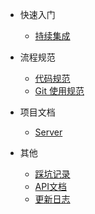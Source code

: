 - 快速入门

  - [持续集成](ci.md)

- 流程规范

  - [代码规范](codespecification.md)
  - [Git 使用规范](gitspecification.md)

- 项目文档

  - [Server](server)

- 其他

  - [踩坑记录](problemrecord.md)
  - [API文档](API.md)
  - [更新日志](CHANGELOG)
